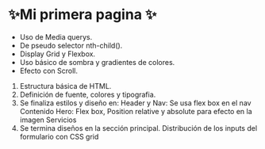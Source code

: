 # ✨Mi primera pagina ✨

- Uso de Media querys.
- De pseudo selector nth-child().
- Display Grid y  Flexbox.
- Uso básico de sombra y gradientes de colores.
- Efecto con Scroll.

1. Estructura básica de HTML.
2. Definición de fuente, colores y tipografia.
3. Se finaliza estilos y diseño en:
			Header y Nav: Se usa flex box en el nav 
            Contenido Hero: Flex box, Position relative y absolute para efecto en la imagen
            Servicios
4.  Se termina diseños en la sección principal. Distribución de los inputs del formulario con CSS grid